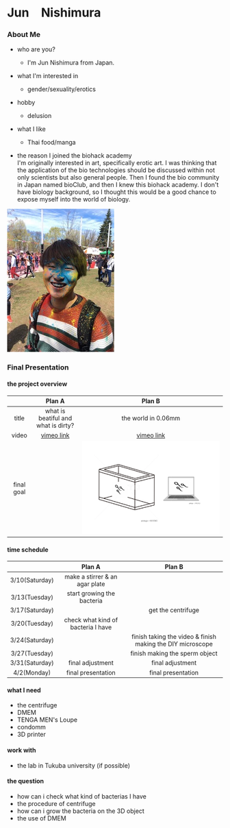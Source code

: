 
# Jun　Nishimura

### About Me
- who are you? 
  - I'm Jun Nishimura from Japan.
- what I'm interested in
  - gender/sexuality/erotics
- hobby
  - delusion
- what I like
  - Thai food/manga

- the reason I joined the biohack academy<br>
I'm originally interested in art, specifically erotic art. I was thinking that the application of the bio technologies should be discussed within not only scientists but also general people. Then I found the bio community in Japan named bioClub, and then I knew this biohack academy. I don't have biology background, so I thought this would be a good chance to expose myself into the world of biology.

![Test Image](image/IMG_0005.JPG)

### Final Presentation
#### the project overview

|  | Plan A | Plan B |
|:-----------:|:-----------:|:------------:|
| title | what is beatiful and what is dirty? | the world in 0.06mm |
| video | [vimeo link](https://vimeo.com/258767241) | [vimeo link](https://vimeo.com/259296278) |
| final goal |  | ![test image](image/planB_image.png) |

#### time schedule

|  | Plan A | Plan B |
|:-----------:|:-----------:|:------------:|
| 3/10(Saturday) | make a stirrer & an agar plate |  |
| 3/13(Tuesday) | start growing the bacteria |  |
| 3/17(Saturday) |  | get the centrifuge |
| 3/20(Tuesday) | check what kind of bacteria I have |  |
| 3/24(Saturday) |  | finish taking the video & finish making the DIY microscope |
| 3/27(Tuesday) |  | finish making the sperm object |
| 3/31(Saturday) | final adjustment | final adjustment |
| 4/2(Monday) | final presentation | final presentation |

#### what I need
- the centrifuge
- DMEM
- TENGA MEN's Loupe
- condomm
- 3D printer

#### work with
- the lab in Tukuba university (if possible)


#### the question
- how can i check what kind of bacterias I have 
- the procedure of centrifuge
- how can i grow the bacteria on the 3D object
- the use of DMEM


